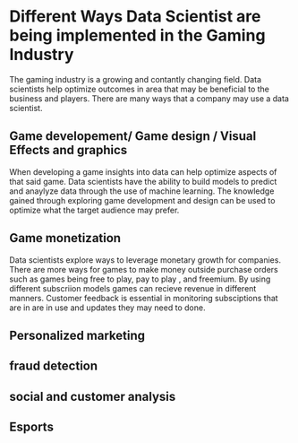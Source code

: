 # Different Ways Data Scientist are being implemented in the Gaming Industry

The gaming industry is a growing and contantly changing field.  Data scientists help optimize outcomes in area that may be beneficial to the business and players.
There are many ways that a company may use a data scientist.

## Game developement/ Game design / Visual Effects and graphics 
When developing a game insights into data can help optimize aspects of that said game.  Data scientists have the ability to build models to predict and anaylyze data through the use of machine learning.  The knowledge gained through exploring game development and design can be used to optimize what the target audience may prefer.

## Game monetization
Data scientists explore ways to leverage monetary growth for companies.  There are more ways for games to make money outside purchase orders such as games being free to play, pay to play , and freemium.  By using different subscriion models games can recieve revenue in different manners.  Customer feedback is essential in monitoring subsciptions that are in are in use and updates they may need to done.

## Personalized marketing


## fraud detection


## social and customer analysis


## Esports
